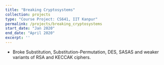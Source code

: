```yaml
---
title: "Breaking Cryptosystems"
collection: projects
type: "Course Project: CS641, IIT Kanpur"
permalink: /projects/breaking_cryptosystems
start_date: "Jan 2020"
end_date: "April 2020" 
excerpt: ''
---
```


- Broke Substitution, Substitution-Permutation, DES, SASAS and weaker variants of RSA and KECCAK ciphers.
